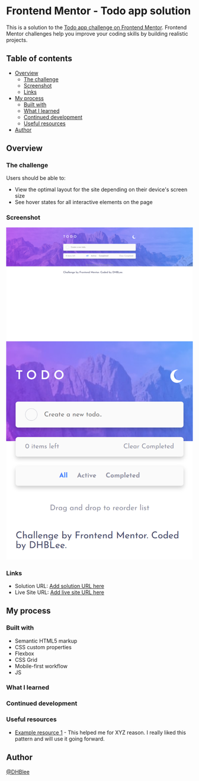 # Frontend Mentor - Todo app solution

This is a solution to the [Todo app challenge on Frontend Mentor](https://www.frontendmentor.io/challenges/todo-app-Su1_KokOW). Frontend Mentor challenges help you improve your coding skills by building realistic projects. 

## Table of contents


- [Overview](#overview)
  - [The challenge](#the-challenge)
  - [Screenshot](#screenshot)
  - [Links](#links)
- [My process](#my-process)
  - [Built with](#built-with)
  - [What I learned](#what-i-learned)
  - [Continued development](#continued-development)
  - [Useful resources](#useful-resources)
- [Author](#author)




## Overview


### The challenge


Users should be able to:


- View the optimal layout for the site depending on their device's screen size
- See hover states for all interactive elements on the page


### Screenshot


![](./images/1440px_solution.png)
![](./images/375px_solution.png)





### Links


- Solution URL: [Add solution URL here](https://your-solution-url.com)
- Live Site URL: [Add live site URL here](https://your-live-site-url.com)


## My process


### Built with


- Semantic HTML5 markup
- CSS custom properties
- Flexbox
- CSS Grid
- Mobile-first workflow
- JS




### What I learned




### Continued development




### Useful resources


- [Example resource 1](https://www.chatgpt.com) - This helped me for XYZ reason. I really liked this pattern and will use it going forward.




## Author


[@DHBlee](https://www.frontendmentor.io/profile/DHBLee)


